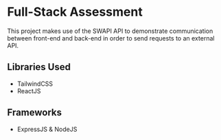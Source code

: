 # Full-Stack Assessment

This project makes use of the SWAPI API to demonstrate communication between front-end and back-end in order to send requests to an external API.

## Libraries Used

- TailwindCSS
- ReactJS

## Frameworks

- ExpressJS & NodeJS